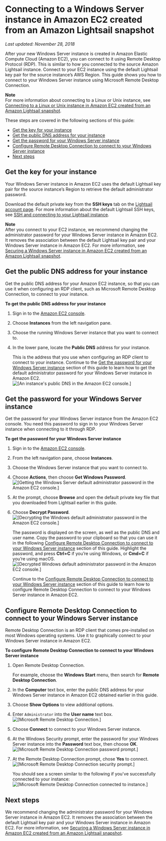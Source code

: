 # Connecting to a Windows Server instance in Amazon EC2 created from an Amazon Lightsail snapshot<a name="amazon-lightsail-connecting-to-windows-server-amazon-ec2-instances"></a>

 *Last updated: November 28, 2018* 

After your new Windows Server instance is created in Amazon Elastic Compute Cloud \(Amazon EC2\), you can connect to it using Remote Desktop Protocol \(RDP\)\. This is similar to how you connected to the source Amazon Lightsail instance\. Connect to your EC2 instance using the default Lightsail key pair for the source instance’s AWS Region\. This guide shows you how to connect to your Windows Server instance using Microsoft Remote Desktop Connection\.

**Note**  
For more information about connecting to a Linux or Unix instance, see [Connecting to a Linux or Unix instance in Amazon EC2 created from an Amazon Lightsail snapshot](amazon-lightsail-connecting-to-linux-unix-amazon-ec2-instances.md)\.

These steps are covered in the following sections of this guide:
+ [Get the key for your instance](#get-the-key-windows-instance)
+ [Get the public DNS address for your instance](#get-the-public-dns-address-for-your-windows-instance)
+ [Get the password for your Windows Server instance](#get-the-password-for-your-windows-instance)
+ [Configure Remote Desktop Connection to connect to your Windows Server instance](#configure-remote-desktop-connection)
+ [Next steps](#connecting-to-windows-server-amazon-ec2-instances-next-steps)

## Get the key for your instance<a name="get-the-key-windows-instance"></a>

Your Windows Server instance in Amazon EC2 uses the default Lightsail key pair for the source instance’s Region to retrieve the default administrator password\.

Download the default private key from the **SSH keys** tab on the [Lightsail account page](https://lightsail.aws.amazon.com//ls/webapp/account/keys)\. For more information about the default Lightsail SSH keys, see [SSH and connecting to your Lightsail instance](understanding-ssh-in-amazon-lightsail.md)\.

**Note**  
After you connect to your EC2 instance, we recommend changing the administrator password for your Windows Server instance in Amazon EC2\. It removes the association between the default Lightsail key pair and your Windows Server instance in Amazon EC2\. For more information, see [Securing a Windows Server instance in Amazon EC2 created from an Amazon Lightsail snapshot](amazon-lightsail-securing-windows-server-amazon-ec2-instances.md)\.

## Get the public DNS address for your instance<a name="get-the-public-dns-address-for-your-windows-instance"></a>

Get the public DNS address for your Amazon EC2 instance, so that you can use it when configuring an RDP client, such as Microsoft Remote Desktop Connection, to connect to your instance\.

**To get the public DNS address for your instance**

1. Sign in to the [Amazon EC2 console](https://console.aws.amazon.com/ec2/)\.

1. Choose **Instances** from the left navigation pane\. 

1. Choose the running Windows Server instance that you want to connect to\.

1. In the lower pane, locate the **Public DNS** address for your instance\.

   This is the address that you use when configuring an RDP client to connect to your instance\. Continue to the [Get the password for your Windows Server instance](#get-the-password-for-your-windows-instance) section of this guide to learn how to get the default administrator password for your Windows Server instance in Amazon EC2\.  
![\[An instance's public DNS in the Amazon EC2 console.\]](https://d9yljz1nd5001.cloudfront.net/en_us/1cade0c7e07039bf59652df47a09d228/images/amazon-lightsail-ec2-public-dns.png)

## Get the password for your Windows Server instance<a name="get-the-password-for-your-windows-instance"></a>

Get the password for your Windows Server instance from the Amazon EC2 console\. You need this password to sign in to your Windows Server instance when connecting to it through RDP\.

**To get the password for your Windows Server instance**

1. Sign in to the [Amazon EC2 console](https://console.aws.amazon.com/ec2/)\.

1. From the left navigation pane, choose **Instances**\.

1. Choose the Windows Server instance that you want to connect to\.

1. Choose **Actions**, then choose **Get Windows Password**\.  
![\[Getting the Windows Server default administrator password in the Amazon EC2 console.\]](https://d9yljz1nd5001.cloudfront.net/en_us/1cade0c7e07039bf59652df47a09d228/images/amazon-lightsail-ec2-get-windows-password.png)

1. At the prompt, choose **Browse** and open the default private key file that you downloaded from Lightsail earlier in this guide\.

1. Choose **Decrypt Password**\.  
![\[Decrypting the Windows default administrator password in the Amazon EC2 console.\]](https://d9yljz1nd5001.cloudfront.net/en_us/1cade0c7e07039bf59652df47a09d228/images/amazon-lightsail-ec2-decrypt-password.png)

   The password is displayed on the screen, as well as the public DNS and user name\. Copy the password to your clipboard so that you can use it in the following [Configure Remote Desktop Connection to connect to your Windows Server instance](#configure-remote-desktop-connection) section of this guide\. Highlight the password, and press **Ctrl\+C** if you’re using Windows, or **Cmd\+C** if you’re using macOS\.  
![\[Decrypted Windows default administrator password in the Amazon EC2 console.\]](https://d9yljz1nd5001.cloudfront.net/en_us/1cade0c7e07039bf59652df47a09d228/images/amazon-lightsail-ec2-decrypted-password.png)

   Continue to the [Configure Remote Desktop Connection to connect to your Windows Server instance](#configure-remote-desktop-connection) section of this guide to learn how to configure Remote Desktop Connection to connect to your Windows Server instance in Amazon EC2\.

## Configure Remote Desktop Connection to connect to your Windows Server instance<a name="configure-remote-desktop-connection"></a>

Remote Desktop Connection is an RDP client that comes pre\-installed on most Windows operating systems\. Use it to graphically connect to your Windows Server instance in Amazon EC2\.

**To configure Remote Desktop Connection to connect to your Windows Server instance**

1. Open Remote Desktop Connection\.

   For example, choose the **Windows Start** menu, then search for **Remote Desktop Connection**\.

1. In the **Computer** text box, enter the public DNS address for your Windows Server instance in Amazon EC2 obtained earlier in this guide\.

1. Choose **Show Options** to view additional options\.

1. Enter `Administrator` into the **User name** text box\.  
![\[Microsoft Remote Desktop Connection.\]](https://d9yljz1nd5001.cloudfront.net/en_us/1cade0c7e07039bf59652df47a09d228/images/amazon-lightsail-rdc-configuration.png)

1. Choose **Connect** to connect to your Windows Server instance\.

1. At the Windows Security prompt, enter the password for your Windows Server instance into the **Password** text box, then choose **OK**\.  
![\[Microsoft Remote Desktop Connection password prompt.\]](https://d9yljz1nd5001.cloudfront.net/en_us/1cade0c7e07039bf59652df47a09d228/images/amazon-lightsail-rdc-password.png)

1. At the Remote Desktop Connection prompt, chose **Yes** to connect\.  
![\[Microsoft Remote Desktop Connection security prompt.\]](https://d9yljz1nd5001.cloudfront.net/en_us/1cade0c7e07039bf59652df47a09d228/images/amazon-lightsail-rdc-certificate-errors.png)

   You should see a screen similar to the following if you've successfully connected to your instance:  
![\[Microsoft Remote Desktop Connection connected to instance.\]](https://d9yljz1nd5001.cloudfront.net/en_us/1cade0c7e07039bf59652df47a09d228/images/amazon-lightsail-rdc-connected.png)

## Next steps<a name="connecting-to-windows-server-amazon-ec2-instances-next-steps"></a>

We recommend changing the administrator password for your Windows Server instance in Amazon EC2\. It removes the association between the default Lightsail key pair and your Windows Server instance in Amazon EC2\. For more information, see [Securing a Windows Server instance in Amazon EC2 created from an Amazon Lightsail snapshot](amazon-lightsail-securing-windows-server-amazon-ec2-instances.md)\.